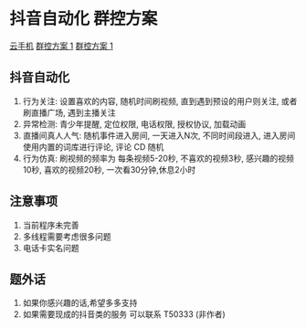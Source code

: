 # 抖音自动化 群控方案

[云手机](https://www.chinac.com/) [群控方案 1](https://airtest.netease.com/) [群控方案 1](https://github.com/barry-ran/QtScrcpy)

## 抖音自动化

1. 行为关注: 设置喜欢的内容, 随机时间刷视频, 直到遇到预设的用户则关注, 或者刷直播广场, 遇到主播关注
2. 异常检测: 青少年提醒, 定位权限, 电话权限, 授权协议, 加载动画
3. 直播间真人人气: 随机事件进入房间, 一天进入N次, 不同时间段进入, 进入房间使用内置的词库进行评论, 评论 CD 随机
4. 行为仿真: 刷视频的频率为 每条视频5-20秒, 不喜欢的视频3秒, 感兴趣的视频10秒, 喜欢的视频20秒, 一次看30分钟,休息2小时

## 注意事项

1. 当前程序未完善
2. 多线程需要考虑很多问题
3. 电话卡实名问题

## 题外话

1. 如果你感兴趣的话,希望多多支持
2. 如果需要现成的抖音类的服务 可以联系 T50333 (非作者)
